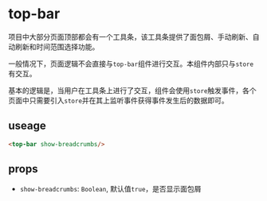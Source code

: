 # top-bar

项目中大部分页面顶部都会有一个工具条，该工具条提供了面包屑、手动刷新、自动刷新和时间范围选择功能。

一般情况下，页面逻辑不会直接与`top-bar`组件进行交互。本组件内部只与`store`有交互。

基本的逻辑是，当用户在工具条上进行了交互，组件会使用`store`触发事件，各个页面中只需要引入`store`并在其上监听事件获得事件发生后的数据即可。

## useage

```html
<top-bar show-breadcrumbs/>
```

## props

* `show-breadcrumbs`: `Boolean`, 默认值`true`，是否显示面包屑
